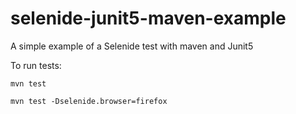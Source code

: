 # selenide-junit5-maven-example
A simple example of a Selenide test with maven and Junit5

To run tests:

`mvn test`

`mvn test -Dselenide.browser=firefox`